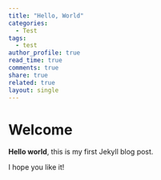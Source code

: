 ```yaml
---
title: "Hello, World"
categories:
  - Test
tags:
  - test
author_profile: true
read_time: true
comments: true
share: true
related: true
layout: single
---
```


# Welcome

**Hello world**, this is my first Jekyll blog post.

I hope you like it!